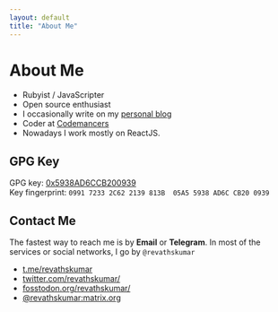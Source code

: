 ```yaml
---
layout: default
title: "About Me"
---
```


# About Me

- Rubyist / JavaScripter
- Open source enthusiast
- I occasionally write on my [personal blog](https://blog.revathskumar.com/)
- Coder at [Codemancers](https://codemancers.com/)
- Nowadays I work mostly on ReactJS. 

## GPG Key

GPG key: [0x5938AD6CCB200939](https://pgp.pm/pks/lookup?op=get&search=0x5938AD6CCB200939)  
Key fingerprint: `0991 7233 2C62 2139 813B  05A5 5938 AD6C CB20 0939`


## Contact Me

The fastest way to reach me is by **Email** or **Telegram**. In most of the services or social networks, I go by `@revathskumar` 

* [t.me/revathskumar](https://t.me/revathskumar)
* [twitter.com/revathskumar/](https://twitter.com/revathskumar/)
* [fosstodon.org/revathskumar/](https://fosstodon.org/@revathskumar)
* [@revathskumar:matrix.org](https://matrix.to/#/@revathskumar:matrix.org)

